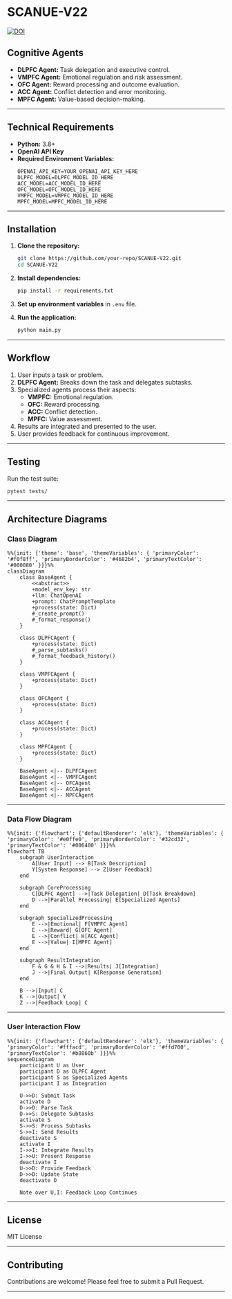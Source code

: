 # **SCANUE-V22**

[![DOI](https://zenodo.org/badge/893601857.svg)](https://doi.org/10.5281/zenodo.14510406)

## **Cognitive Agents**
- **DLPFC Agent:** Task delegation and executive control.
- **VMPFC Agent:** Emotional regulation and risk assessment.
- **OFC Agent:** Reward processing and outcome evaluation.
- **ACC Agent:** Conflict detection and error monitoring.
- **MPFC Agent:** Value-based decision-making.

---

## **Technical Requirements**
- **Python:** 3.8+
- **OpenAI API Key**
- **Required Environment Variables:**
  ```plaintext
  OPENAI_API_KEY=YOUR_OPENAI_API_KEY_HERE
  DLPFC_MODEL=DLPFC_MODEL_ID_HERE
  ACC_MODEL=ACC_MODEL_ID_HERE
  OFC_MODEL=OFC_MODEL_ID_HERE
  VMPFC_MODEL=VMPFC_MODEL_ID_HERE
  MPFC_MODEL=MPFC_MODEL_ID_HERE
  ```

---

## **Installation**

1. **Clone the repository:**
   ```bash
   git clone https://github.com/your-repo/SCANUE-V22.git
   cd SCANUE-V22
   ```

2. **Install dependencies:**
   ```bash
   pip install -r requirements.txt
   ```

3. **Set up environment variables** in `.env` file.

4. **Run the application:**
   ```bash
   python main.py
   ```

---

## **Workflow**
1. User inputs a task or problem.
2. **DLPFC Agent:** Breaks down the task and delegates subtasks.
3. Specialized agents process their aspects:
   - **VMPFC:** Emotional regulation.
   - **OFC:** Reward processing.
   - **ACC:** Conflict detection.
   - **MPFC:** Value assessment.
4. Results are integrated and presented to the user.
5. User provides feedback for continuous improvement.

---

## **Testing**
Run the test suite:

```bash
pytest tests/
```

---

## **Architecture Diagrams**

### **Class Diagram**

```mermaid
%%{init: {'theme': 'base', 'themeVariables': { 'primaryColor': '#f0f8ff', 'primaryBorderColor': '#4682b4', 'primaryTextColor': '#000080' }}}%%
classDiagram
    class BaseAgent {
        <<abstract>>
        +model_env_key: str
        +llm: ChatOpenAI
        +prompt: ChatPromptTemplate
        +process(state: Dict)
        #_create_prompt()
        #_format_response()
    }

    class DLPFCAgent {
        +process(state: Dict)
        #_parse_subtasks()
        #_format_feedback_history()
    }

    class VMPFCAgent {
        +process(state: Dict)
    }

    class OFCAgent {
        +process(state: Dict)
    }

    class ACCAgent {
        +process(state: Dict)
    }

    class MPFCAgent {
        +process(state: Dict)
    }

    BaseAgent <|-- DLPFCAgent
    BaseAgent <|-- VMPFCAgent
    BaseAgent <|-- OFCAgent
    BaseAgent <|-- ACCAgent
    BaseAgent <|-- MPFCAgent
```

---

### **Data Flow Diagram**

```mermaid
%%{init: {'flowchart': {'defaultRenderer': 'elk'}, 'themeVariables': { 'primaryColor': '#e0ffe0', 'primaryBorderColor': '#32cd32', 'primaryTextColor': '#006400' }}}%%
flowchart TB
    subgraph UserInteraction
        A[User Input] --> B[Task Description]
        Y[System Response] --> Z[User Feedback]
    end

    subgraph CoreProcessing
        C[DLPFC Agent] -->|Task Delegation| D[Task Breakdown]
        D -->|Parallel Processing| E[Specialized Agents]
    end

    subgraph SpecializedProcessing
        E -->|Emotional| F[VMPFC Agent]
        E -->|Reward| G[OFC Agent]
        E -->|Conflict| H[ACC Agent]
        E -->|Value| I[MPFC Agent]
    end

    subgraph ResultIntegration
        F & G & H & I -->|Results| J[Integration]
        J -->|Final Output| K[Response Generation]
    end

    B -->|Input| C
    K -->|Output| Y
    Z -->|Feedback Loop| C
```

---

### **User Interaction Flow**

```mermaid
%%{init: {'flowchart': {'defaultRenderer': 'elk'}, 'themeVariables': { 'primaryColor': '#fffacd', 'primaryBorderColor': '#ffd700', 'primaryTextColor': '#b8860b' }}}%%
sequenceDiagram
    participant U as User
    participant D as DLPFC Agent
    participant S as Specialized Agents
    participant I as Integration

    U->>D: Submit Task
    activate D
    D->>D: Parse Task
    D->>S: Delegate Subtasks
    activate S
    S->>S: Process Subtasks
    S->>I: Send Results
    deactivate S
    activate I
    I->>I: Integrate Results
    I->>U: Present Response
    deactivate I
    U->>D: Provide Feedback
    D->>D: Update State
    deactivate D

    Note over U,I: Feedback Loop Continues
```

---

## **License**
MIT License

---

## **Contributing**
Contributions are welcome! Please feel free to submit a Pull Request.

--- 
